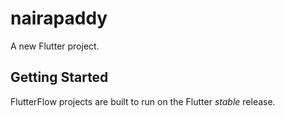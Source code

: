 # nairapaddy

A new Flutter project.

## Getting Started

FlutterFlow projects are built to run on the Flutter _stable_ release.

